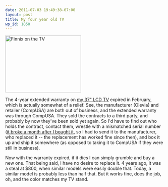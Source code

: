 ```yaml
---
date: 2011-07-03 19:49:38-07:00
layout: post
title: My four year old TV
wp_id: 1850
---
```

[<img src="http://farm3.static.flickr.com/2169/2375892865_47e5164379_m.jpg" width="240" height="180" alt="Finnix on the TV" />](http://www.flickr.com/photos/fo0bar/2375892865/ "Finnix on the TV by Ryan Finnie, on Flickr")

The 4-year extended warranty on [my 37" LCD TV](http://www.finnie.org/2007/02/19/consumer-thy-name-is-fo0bar/) expired in February, which is actually somewhat of a relief. See, the manufacturer (Olevia) and retailer (CompUSA) are both out of business, and the extended warranty was through CompUSA. They sold the contracts to a third party, and probably by now they've been sold yet again. So I'd have to find out who holds the contract, contact them, wrestle with a mismatched serial number ([it broke a month after I bought it](http://www.finnie.org/2007/04/18/i-cant-have-nice-things/), so I had to send it to the manufacturer, who replaced it -- the replacement has worked fine since then), and box it up and ship it somewhere (as opposed to taking it to CompUSA if they were still in business).

Now with the warranty expired, if it dies I can simply grumble and buy a new one. That being said, I have no desire to replace it. 4 years ago, it was a steal at $800, when similar models were easily double that. Today, a similar model is probably less than half that. But it works fine, does the job, oh, and the color matches my TV stand.
